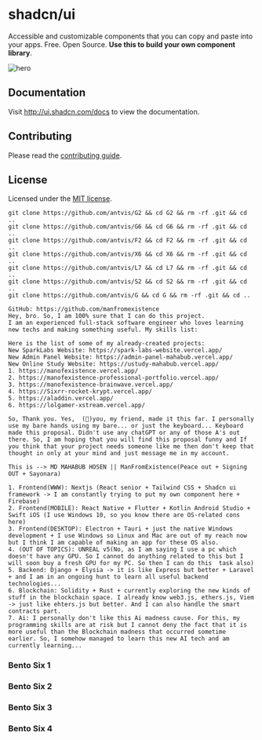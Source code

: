 # shadcn/ui

Accessible and customizable components that you can copy and paste into your apps. Free. Open Source. **Use this to build your own component library**.

![hero](apps/www/public/og.jpg)

## Documentation

Visit http://ui.shadcn.com/docs to view the documentation.

## Contributing

Please read the [contributing guide](/CONTRIBUTING.md).

## License

Licensed under the [MIT license](https://github.com/shadcn/ui/blob/main/LICENSE.md).

```
git clone https://github.com/antvis/G2 && cd G2 && rm -rf .git && cd ..
git clone https://github.com/antvis/G6 && cd G6 && rm -rf .git && cd ..
git clone https://github.com/antvis/F2 && cd F2 && rm -rf .git && cd ..
git clone https://github.com/antvis/X6 && cd X6 && rm -rf .git && cd ..
git clone https://github.com/antvis/L7 && cd L7 && rm -rf .git && cd ..
git clone https://github.com/antvis/S2 && cd S2 && rm -rf .git && cd ..
git clone https://github.com/antvis/G && cd G && rm -rf .git && cd ..
```

```
GitHub: https://github.com/manfromexistence
Hey, bro. So, I am 100% sure that I can do this project.
I am an experienced full-stack software engineer who loves learning new techs and making something useful. My skills list:

Here is the list of some of my already-created projects:
New SparkLabs Website: https://spark-labs-website.vercel.app/
New Admin Panel Website: https://admin-panel-mahabub.vercel.app/
New Online Study Website: https://ustudy-mahabub.vercel.app/
1. https://manofexistence.vercel.app/
2. https://manofexistence-professional-portfolio.vercel.app/
3. https://manofexistence-brainwave.vercel.app/
4. https://Sixrr-rocket-krypt.vercel.app/
5. https://aladdin.vercel.app/
6. https://lolgamer-xstream.vercel.app/

So, Thank you. Yes,  (👊)you, my friend, made it this far. I personally use my bare hands using my bare... or just the keyboard... Keyboard made this proposal. Didn't use any chatGPT or any of those A's out there. So, I am hoping that you will find this proposal funny and If you think that your project needs someone like me then don't keep that thought in only at your mind and just message me in my account.

This is --> MD MAHABUB HOSEN || ManFromExistence(Peace out + Signing OUT + Sayonara)
```

```
1. Frontend(WWW): Nextjs (React senior + Tailwind CSS + Shadcn ui framework -> I am constantly trying to put my own component here + Firebase)
2. Frontend(MOBILE): React Native + Flutter + Kotlin Android Studio + Swift iOS (I use Windows 10, so you know there are OS-related cons here)                                                                                                                                
3. Frontend(DESKTOP): Electron + Tauri + just the native Windows development + I use Windows so Linux and Mac are out of my reach now but I think I am capable of making an app for these OS also.
4. (OUT OF TOPICS): UNREAL v5(No, as I am saying I use a pc which doesn't have any GPU. So I cannot do anything related to this but I will soon buy a fresh GPU for my PC. So then I can do this  task also)                                                                  
5. Backend: Django + Elysia -> it is like Express but better + Laravel + and I am in an ongoing hunt to learn all useful backend technologies...                                                                                                                   
6. Blockchain: Solidity + Rust + currently exploring the new kinds of stuff in the blockchain space. I already know web3.js, ethers.js, Viem -> just like ehters.js but better. And I can also handle the smart contracts part.
7. Ai: I personally don't like this Ai madness cause. For this, my programming skills are at risk but I cannot deny the fact that it is more useful than the Blockchain madness that occurred sometime earlier. So, I somehow managed to learn this new AI tech and am currently learning...
```

### Bento Six 1

<ComponentPreview
  name="bento-Six-1-demo"
  description="Bento Six 1"
/>

### Bento Six 2

<ComponentPreview
  name="bento-Six-1-demo"
  description="Bento Six 1"
/>


### Bento Six 3

<ComponentPreview
  name="bento-Six-3-demo"
  description="Bento Six 3"
/>


### Bento Six 4

<ComponentPreview
  name="bento-Six-4-demo"
  description="Bento Six 4"
/>

